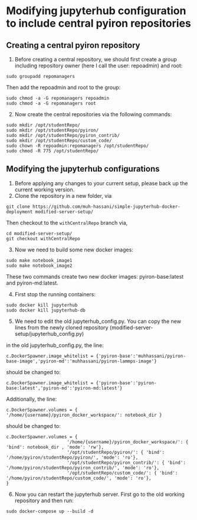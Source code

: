 # Modifying jupyterhub configuration to include central pyiron repositories

## Creating a central pyiron repository
1) Before creating a central repository, we should first create a group including repository owner (here I call the user: repoadmin) and root:
```
sudo groupadd repomanagers 
```
Then add the repoadmin and root to the group:
```
sudo chmod -a -G repomanagers repoadmin
sudo chmod -a -G repomanagers root
```  

2) Now create the central repositories via the following commands:

```
sudo mkdir /opt/studentRepo/
sudo mkdir /opt/studentRepo/pyiron/
sudo mkdir /opt/studentRepo/pyiron_contrib/
sudo mkdir /opt/studentRepo/custom_code/
sudo chown -R repoadmin:repomanagers /opt/studentRepo/
sudo chmod -R 775 /opt/studentRepo/
```

## Modifying the jupyterhub configurations  

1) Before applying any changes to your current setup, please back up the current working version.  
2) Clone the repository in a new folder, via
```
git clone https://github.com/muh-hassani/simple-jupyterhub-docker-deployment modified-server-setup/
```  
Then checkout to the `withCentralRepo` branch via,  
```
cd modified-server-setup/
git checkout withCentralRepo
```  
3) Now we need to build some new docker images:  
```
sudo make notebook_image1
sudo make notebook_image2
```
These two commands create two new docker images: pyiron-base:latest and pyiron-md:latest.  

4) First stop the running containers:
```
sudo docker kill jupyterhub
sudo docker kill jupyterhub-db
```  

5) We need to edit the old jupyterhub_config.py. You can copy the new lines from the newly cloned repository (modified-server-setup/jupyterhub_config.py)

in the old jupyterhub_config.py, the line: 
```
c.DockerSpawner.image_whitelist = {'pyiron-base':'muhhassani/pyiron-base-image','pyiron-md':'muhhassani/pyiron-lammps-image'}
```
should be changed to:
```
c.DockerSpawner.image_whitelist = {'pyiron-base':'pyiron-base:latest','pyiron-md':'pyiron-md:latest'}
```
Additionally, the line:
```
c.DockerSpawner.volumes = { '/home/{username}/pyiron_docker_workspace/': notebook_dir }
```  
should be changed to:
```
c.DockerSpawner.volumes = {
                       '/home/{username}/pyiron_docker_workspace/': { 'bind': notebook_dir , 'mode': 'rw'},
                       '/opt/studentRepo/pyiron/': { 'bind': '/home/pyiron/studentRepo/pyiron/', 'mode': 'ro'},
                       '/opt/studentRepo/pyiron_contrib/': { 'bind': '/home/pyiron/studentRepo/pyiron_contrib/', 'mode': 'ro'},
                       '/opt/studentRepo/custom_code/': { 'bind': '/home/pyiron/studentRepo/custom_code/', 'mode': 'ro'},
}
```
6) Now you can restart the jupyterhub server. First go to the old working repository and then run:

```
sudo docker-compose up --build -d
```